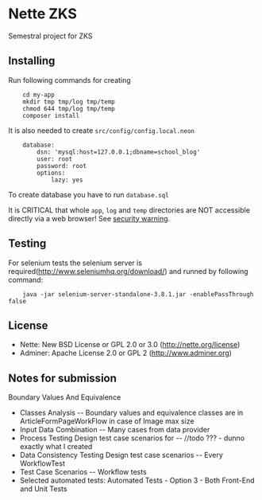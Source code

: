 Nette ZKS
=============

Semestral project for ZKS 


Installing
----------
Run following commands for creating 
        
		cd my-app
		mkdir tmp tmp/log tmp/temp
		chmod 644 tmp/log tmp/temp
		composer install

It is also needed to create `src/config/config.local.neon`
       
        database:
            dsn: 'mysql:host=127.0.0.1;dbname=school_blog'
            user: root
            password: root
            options:
                lazy: yes

To create database you have to run `database.sql`


It is CRITICAL that whole `app`, `log` and `temp` directories are NOT accessible
directly via a web browser! See [security warning](http://nette.org/security-warning).


Testing
----------
For selenium tests the selenium server is required(http://www.seleniumhq.org/download/) and runned by following command:
    
		java -jar selenium-server-standalone-3.8.1.jar -enablePassThrough false


License
-------
- Nette: New BSD License or GPL 2.0 or 3.0 (http://nette.org/license)
- Adminer: Apache License 2.0 or GPL 2 (http://www.adminer.org)


Notes for submission
-------

Boundary Values And Equivalence
- Classes Analysis
-- Boundary values and equivalence classes are in ArticleFormPageWorkFlow in case of Image max size
- Input Data Combination 
-- Many cases from data provider
- Process Testing Design test case scenarios for 
-- //todo ??? - dunno exactly what I created
- Data Consistency Testing Design test case scenarios 
-- Every WorkflowTest
- Test Case Scenarios 
-- Workflow tests
- Selected automated tests: Automated Tests - Option 3 - Both Front-End and Unit Tests